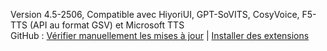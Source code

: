 Version 4.5-2506, Compatible avec HiyoriUI, GPT-SoVITS, CosyVoice, F5-TTS (API au format GSV) et Microsoft TTS<br>
GitHub : [Vérifier manuellement les mises à jour](https://github.com/YYuX-1145/Srt-AI-Voice-Assistant/releases) | [Installer des extensions](https://github.com/YYuX-1145/Srt-AI-Voice-Assistant/tree/main/tools)